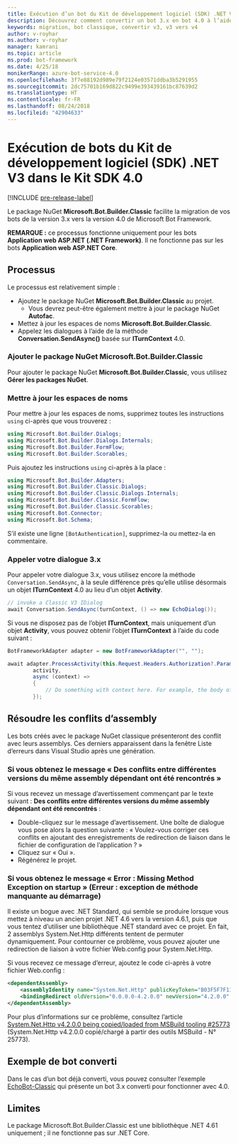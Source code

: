 ```yaml
---
title: Exécution d’un bot du Kit de développement logiciel (SDK) .NET V3 dans le Kit SDK V4 | Microsoft Docs
description: Découvrez comment convertir un bot 3.x en bot 4.0 à l’aide du package NuGet classique.
keywords: migration, bot classique, convertir v3, v3 vers v4
author: v-royhar
ms.author: v-royhar
manager: kamrani
ms.topic: article
ms.prod: bot-framework
ms.date: 4/25/18
monikerRange: azure-bot-service-4.0
ms.openlocfilehash: 3f7e88192d989e79f2124e03571ddba3b5291955
ms.sourcegitcommit: 2dc75701b169d822c9499e393439161bc87639d2
ms.translationtype: HT
ms.contentlocale: fr-FR
ms.lasthandoff: 08/24/2018
ms.locfileid: "42904633"
---
```

# <a name="how-to-run-net-sdk-v3-bots-in-sdk-40"></a>Exécution de bots du Kit de développement logiciel (SDK) .NET V3 dans le Kit SDK 4.0

[!INCLUDE [pre-release-label](../includes/pre-release-label.md)]

Le package NuGet **Microsoft.Bot.Builder.Classic** facilite la migration de vos bots de la version 3.x vers la version 4.0 de Microsoft Bot Framework.

**REMARQUE :** ce processus fonctionne uniquement pour les bots **Application web ASP.NET (.NET Framework)**. Il ne fonctionne pas sur les bots **Application web ASP.NET Core**.

## <a name="the-process"></a>Processus

Le processus est relativement simple :

- Ajoutez le package NuGet **Microsoft.Bot.Builder.Classic** au projet.
    - Vous devrez peut-être également mettre à jour le package NuGet **Autofac**.
- Mettez à jour les espaces de noms **Microsoft.Bot.Builder.Classic**.
- Appelez les dialogues à l’aide de la méthode **Conversation.SendAsync()** basée sur **ITurnContext** 4.0.

### <a name="add-the-microsoftbotbuilderclassic-nuget-package"></a>Ajouter le package NuGet Microsoft.Bot.Builder.Classic

Pour ajouter le package NuGet **Microsoft.Bot.Builder.Classic**, vous utilisez **Gérer les packages NuGet**.

### <a name="update-the-namespaces"></a>Mettre à jour les espaces de noms

Pour mettre à jour les espaces de noms, supprimez toutes les instructions `using` ci-après que vous trouverez :

```csharp
using Microsoft.Bot.Builder.Dialogs;
using Microsoft.Bot.Builder.Dialogs.Internals;
using Microsoft.Bot.Builder.FormFlow;
using Microsoft.Bot.Builder.Scorables;
```

Puis ajoutez les instructions `using` ci-après à la place :

```csharp
using Microsoft.Bot.Builder.Adapters;
using Microsoft.Bot.Builder.Classic.Dialogs;
using Microsoft.Bot.Builder.Classic.Dialogs.Internals;
using Microsoft.Bot.Builder.Classic.FormFlow;
using Microsoft.Bot.Builder.Classic.Scorables;
using Microsoft.Bot.Connector;
using Microsoft.Bot.Schema;
```

S’il existe une ligne `[BotAuthentication]`, supprimez-la ou mettez-la en commentaire.

### <a name="invoke-your-3x-dialog"></a>Appeler votre dialogue 3.x

Pour appeler votre dialogue 3.x, vous utilisez encore la méthode `Conversation.SendAsync`, à la seule différence près qu’elle utilise désormais un objet **ITurnContext** 4.0 au lieu d’un objet **Activity**.

```csharp
// invoke a Classic V3 IDialog 
await Conversation.SendAsync(turnContext, () => new EchoDialog());
```

Si vous ne disposez pas de l’objet **ITurnContext**, mais uniquement d’un objet **Activity**, vous pouvez obtenir l’objet **ITurnContext** à l’aide du code suivant :

```csharp
BotFrameworkAdapter adapter = new BotFrameworkAdapter("", "");

await adapter.ProcessActivity(this.Request.Headers.Authorization?.Parameter,
        activity,
        async (context) =>
        {
            // Do something with context here. For example, the body of your Post() method may go here.
        });
```

## <a name="fix-assembly-conflicts"></a>Résoudre les conflits d’assembly

Les bots créés avec le package NuGet classique présenteront des conflit avec leurs assemblys. Ces derniers apparaissent dans la fenêtre Liste d’erreurs dans Visual Studio après une génération.

### <a name="if-you-see-warning-found-conflicts-between-different-versions-of-the-same-dependent-assembly"></a>Si vous obtenez le message « Des conflits entre différentes versions du même assembly dépendant ont été rencontrés »

Si vous recevez un message d’avertissement commençant par le texte suivant : **Des conflits entre différentes versions du même assembly dépendant ont été rencontrés** :

- Double-cliquez sur le message d’avertissement. Une boîte de dialogue vous pose alors la question suivante : « Voulez-vous corriger ces conflits en ajoutant des enregistrements de redirection de liaison dans le fichier de configuration de l’application ? »
- Cliquez sur « Oui ».
- Régénérez le projet.

### <a name="if-you-see-error-missing-method-exception-on-startup"></a>Si vous obtenez le message « Error : Missing Method Exception on startup » (Erreur : exception de méthode manquante au démarrage)

Il existe un bogue avec .NET Standard, qui semble se produire lorsque vous mettez à niveau un ancien projet .NET 4.6 vers la version 4.6.1, puis que vous tentez d’utiliser une bibliothèque .NET standard avec ce projet. En fait, 2 assemblys System.Net.Http différents tentent de permuter dynamiquement. Pour contourner ce problème, vous pouvez ajouter une redirection de liaison à votre fichier Web.config pour System.Net.Http. 

Si vous recevez ce message d’erreur, ajoutez le code ci-après à votre fichier Web.config :

```xml
<dependentAssembly>
    <assemblyIdentity name="System.Net.Http" publicKeyToken="B03F5F7F11D50A3A" culture="neutral" />
    <bindingRedirect oldVersion="0.0.0.0-4.2.0.0" newVersion="4.2.0.0" />
</dependentAssembly>
```

Pour plus d’informations sur ce problème, consultez l’article [System.Net.Http v4.2.0.0 being copied/loaded from MSBuild tooling #25773](https://github.com/dotnet/corefx/issues/25773) (System.Net.Http v4.2.0.0 copié/chargé à partir des outils MSBuild - N° 25773).

## <a name="sample-of-a-converted-bot"></a>Exemple de bot converti

Dans le cas d’un bot déjà converti, vous pouvez consulter l’exemple [EchoBot-Classic](https://github.com/Microsoft/botbuilder-dotnet/tree/master/samples/Microsoft.Bot.Samples.EchoBot-Classic) qui présente un bot 3.x converti pour fonctionner avec 4.0.

## <a name="limitations"></a>Limites
Le package Microsoft.Bot.Builder.Classic est une bibliothèque .NET 4.61 uniquement ; il ne fonctionne pas sur .NET Core.
